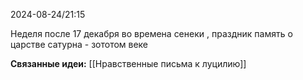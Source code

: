 2024-08-24/21:15

Неделя после 17 декабря во времена сенеки , праздник  память о царстве сатурна - зототом веке



**Связанные идеи:**
[[Нравственные письма к луцилию]]